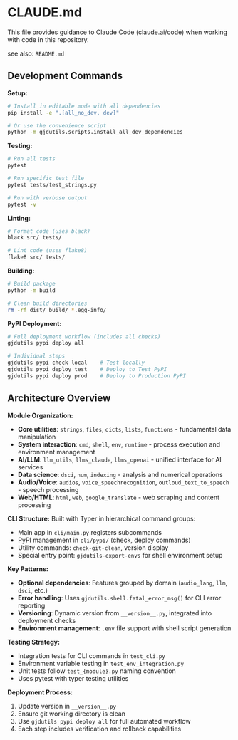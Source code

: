 # CLAUDE.md

This file provides guidance to Claude Code (claude.ai/code) when working with code in this repository.

see also: `README.md`

## Development Commands

**Setup:**
```bash
# Install in editable mode with all dependencies
pip install -e ".[all_no_dev, dev]"

# Or use the convenience script
python -m gjdutils.scripts.install_all_dev_dependencies
```

**Testing:**
```bash
# Run all tests
pytest

# Run specific test file
pytest tests/test_strings.py

# Run with verbose output
pytest -v
```

**Linting:**
```bash
# Format code (uses black)
black src/ tests/

# Lint code (uses flake8)
flake8 src/ tests/
```

**Building:**
```bash
# Build package
python -m build

# Clean build directories
rm -rf dist/ build/ *.egg-info/
```

**PyPI Deployment:**
```bash
# Full deployment workflow (includes all checks)
gjdutils pypi deploy all

# Individual steps
gjdutils pypi check local    # Test locally
gjdutils pypi deploy test    # Deploy to Test PyPI
gjdutils pypi deploy prod    # Deploy to Production PyPI
```

## Architecture Overview

**Module Organization:**
- **Core utilities**: `strings`, `files`, `dicts`, `lists`, `functions` - fundamental data manipulation
- **System interaction**: `cmd`, `shell`, `env`, `runtime` - process execution and environment management  
- **AI/LLM**: `llm_utils`, `llms_claude`, `llms_openai` - unified interface for AI services
- **Data science**: `dsci`, `num`, `indexing` - analysis and numerical operations
- **Audio/Voice**: `audios`, `voice_speechrecognition`, `outloud_text_to_speech` - speech processing
- **Web/HTML**: `html`, `web`, `google_translate` - web scraping and content processing

**CLI Structure:**
Built with Typer in hierarchical command groups:
- Main app in `cli/main.py` registers subcommands
- PyPI management in `cli/pypi/` (check, deploy commands)
- Utility commands: `check-git-clean`, version display
- Special entry point: `gjdutils-export-envs` for shell environment setup

**Key Patterns:**
- **Optional dependencies**: Features grouped by domain (`audio_lang`, `llm`, `dsci`, etc.)
- **Error handling**: Uses `gjdutils.shell.fatal_error_msg()` for CLI error reporting
- **Versioning**: Dynamic version from `__version__.py`, integrated into deployment checks
- **Environment management**: `.env` file support with shell script generation

**Testing Strategy:**
- Integration tests for CLI commands in `test_cli.py`
- Environment variable testing in `test_env_integration.py`
- Unit tests follow `test_{module}.py` naming convention
- Uses pytest with typer testing utilities

**Deployment Process:**
1. Update version in `__version__.py`
2. Ensure git working directory is clean
3. Use `gjdutils pypi deploy all` for full automated workflow
4. Each step includes verification and rollback capabilities